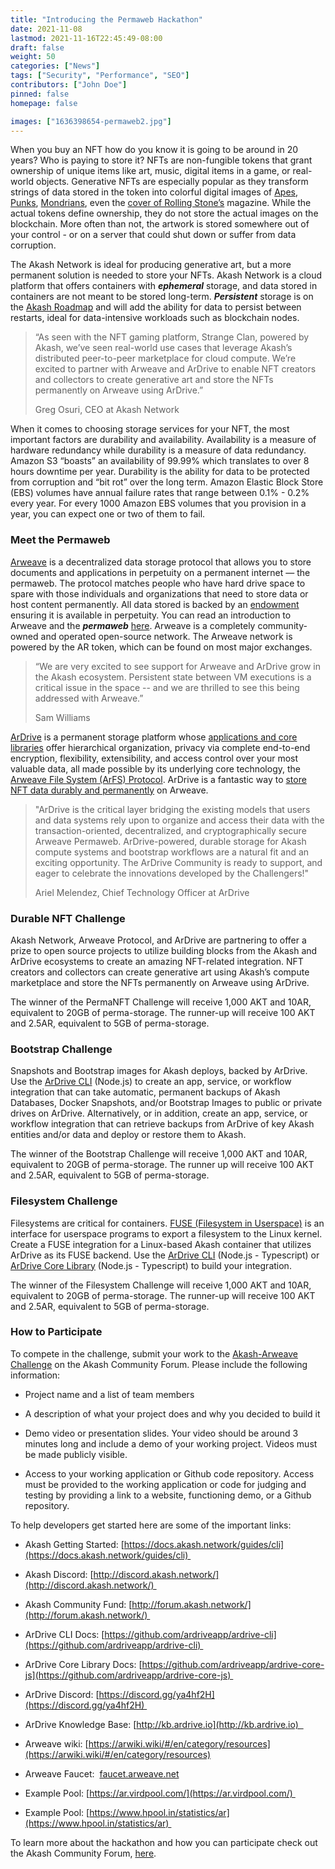 ```yaml
---
title: "Introducing the Permaweb Hackathon"
date: 2021-11-08
lastmod: 2021-11-16T22:45:49-08:00
draft: false
weight: 50
categories: ["News"]
tags: ["Security", "Performance", "SEO"]
contributors: ["John Doe"]
pinned: false
homepage: false

images: ["1636398654-permaweb2.jpg"]
---
```

When you buy an NFT how do you know it is going to be around in 20 years? Who is paying to store it? NFTs are non-fungible tokens that grant ownership of unique items like art, music, digital items in a game, or real-world objects. Generative NFTs are especially popular as they transform strings of data stored in the token into colorful digital images of [Apes](https://boredapeyachtclub.com/#/), [Punks](https://www.larvalabs.com/cryptopunks), [Mondrians](https://paulstamatiou.com/how-i-made-50k-in-3-days-with-nfts/), even the [cover of Rolling Stone’s](https://hypebeast.com/2021/11/rolling-stone-bored-ape-yacht-club-digital-cover-nfts-announcement) magazine. While the actual tokens define ownership, they do not store the actual images on the blockchain. More often than not, the artwork is stored somewhere out of your control - or on a server that could shut down or suffer from data corruption.

The Akash Network is ideal for producing generative art, but a more permanent solution is needed to store your NFTs. Akash Network is a cloud platform that offers containers with _**ephemeral**_ storage, and data stored in containers are not meant to be stored long-term. _**Persistent**_ storage is on the [Akash Roadmap](https://akash.network/roadmap) and will add the ability for data to persist between restarts, ideal for data-intensive workloads such as blockchain nodes. 

> “As seen with the NFT gaming platform, Strange Clan, powered by Akash, we’ve seen real-world use cases that leverage Akash’s distributed peer-to-peer marketplace for cloud compute. We’re excited to partner with Arweave and ArDrive to enable NFT creators and collectors to create generative art and store the NFTs permanently on Arweave using ArDrive.” 
> 
> Greg Osuri, CEO at Akash Network

When it comes to choosing storage services for your NFT, the most important factors are durability and availability. Availability is a measure of hardware redundancy while durability is a measure of data redundancy. Amazon S3 “boasts” an availability of 99.99% which translates to over 8 hours downtime per year. Durability is the ability for data to be protected from corruption and “bit rot” over the long term. Amazon Elastic Block Store (EBS) volumes have annual failure rates that range between 0.1% - 0.2% every year. For every 1000 Amazon EBS volumes that you provision in a year, you can expect one or two of them to fail. 

### Meet the Permaweb 

[Arweave](https://www.arweave.org/) is a decentralized data storage protocol that allows you to store documents and applications in perpetuity on a permanent internet — the permaweb. The protocol matches people who have hard drive space to spare with those individuals and organizations that need to store data or host content permanently. All data stored is backed by an [endowment](https://arwiki.wiki/#/en/storage-endowment) ensuring it is available in perpetuity. You can read an introduction to Arweave and the _**permaweb**_ [here](https://arwiki.wiki/#/en/the-permaweb). Arweave is a completely community-owned and operated open-source network. The Arweave network is powered by the AR token, which can be found on most major exchanges. 

> “We are very excited to see support for Arweave and ArDrive grow in the Akash ecosystem. Persistent state between VM executions is a critical issue in the space -- and we are thrilled to see this being addressed with Arweave.”
> 
> Sam Williams

[ArDrive](https://ardrive.io/) is a permanent storage platform whose [applications and core libraries](https://github.com/ardriveapp/) offer hierarchical organization, privacy via complete end-to-end encryption, flexibility, extensibility, and access control over your most valuable data, all made possible by its underlying core technology, the [Arweave File System (ArFS) Protocol](https://ardrive.atlassian.net/wiki/spaces/help/pages/278495281/Arweave+File+System). ArDrive is a fantastic way to [store NFT data durably and permanently](https://ardrive.io/nft/) on Arweave. 

> "ArDrive is the critical layer bridging the existing models that users and data systems rely upon to organize and access their data with the transaction-oriented, decentralized, and cryptographically secure Arweave Permaweb. ArDrive-powered, durable storage for Akash compute systems and bootstrap workflows are a natural fit and an exciting opportunity. The ArDrive Community is ready to support, and eager to celebrate the innovations developed by the Challengers!"
> 
> Ariel Melendez, Chief Technology Officer at ArDrive

### Durable NFT Challenge

Akash Network, Arweave Protocol, and ArDrive are partnering to offer a prize to open source projects to utilize building blocks from the Akash and ArDrive ecosystems to create an amazing NFT-related integration. NFT creators and collectors can create generative art using Akash’s compute marketplace and store the NFTs permanently on Arweave using ArDrive. 

The winner of the PermaNFT Challenge will receive 1,000 AKT and 10AR, equivalent to 20GB of perma-storage. The runner-up will receive 100 AKT and 2.5AR, equivalent to 5GB of perma-storage. 

### Bootstrap Challenge

Snapshots and Bootstrap images for Akash deploys, backed by ArDrive. Use the [ArDrive CLI](https://github.com/ardriveapp/ardrive-cli/) (Node.js) to create an app, service, or workflow integration that can take automatic, permanent backups of Akash Databases, Docker Snapshots, and/or Bootstrap Images to public or private drives on ArDrive. Alternatively, or in addition, create an app, service, or workflow integration that can retrieve backups from ArDrive of key Akash entities and/or data and deploy or restore them to Akash.

The winner of the Bootstrap Challenge will receive 1,000 AKT and 10AR, equivalent to 20GB of perma-storage. The runner up will receive 100 AKT and 2.5AR, equivalent to 5GB of perma-storage.

### Filesystem Challenge

Filesystems are critical for containers. [FUSE (Filesystem in Userspace)](https://github.com/libfuse/libfuse) is an interface for userspace programs to export a filesystem to the Linux kernel. Create a FUSE integration for a Linux-based Akash container that utilizes ArDrive as its FUSE backend. Use the [ArDrive CLI](https://github.com/ardriveapp/ardrive-cli/) (Node.js - Typescript) or [ArDrive Core Library](https://github.com/ardriveapp/ardrive-core-js) (Node.js - Typescript) to build your integration.

The winner of the Filesystem Challenge will receive 1,000 AKT and 10AR, equivalent to 20GB of perma-storage. The runner-up will receive 100 AKT and 2.5AR, equivalent to 5GB of perma-storage.

### How to Participate

To compete in the challenge, submit your work to the [Akash-Arweave Challenge](https://forum.akash.network/c/bounties/arweave/) on the Akash Community Forum. Please include the following information:

*   Project name and a list of team members
    
*   A description of what your project does and why you decided to build it
    
*   Demo video or presentation slides. Your video should be around 3 minutes long and include a demo of your working project. Videos must be made publicly visible.
    
*   Access to your working application or Github code repository. Access must be provided to the working application or code for judging and testing by providing a link to a website, functioning demo, or a Github repository.
    

To help developers get started here are some of the important links:

*   Akash Getting Started: [https://docs.akash.network/guides/cli](https://docs.akash.network/guides/cli) 
    
*   Akash Discord: [http://discord.akash.network/](http://discord.akash.network/) 
    
*   Akash Community Fund: [http://forum.akash.network/](http://forum.akash.network/) 
    
*   ArDrive CLI Docs: [https://github.com/ardriveapp/ardrive-cli](https://github.com/ardriveapp/ardrive-cli) 
    
*   ArDrive Core Library Docs: [https://github.com/ardriveapp/ardrive-core-js](https://github.com/ardriveapp/ardrive-core-js) 
    
*   ArDrive Discord: [https://discord.gg/ya4hf2H](https://discord.gg/ya4hf2H) 
    
*   ArDrive Knowledge Base: [http://kb.ardrive.io](http://kb.ardrive.io)  
    
*   Arweave wiki: [https://arwiki.wiki/#/en/category/resources](https://arwiki.wiki/#/en/category/resources)
    
*   Arweave Faucet:  [faucet.arweave.net](http://faucet.arweave.net)
    
*   Example Pool: [https://ar.virdpool.com/](https://ar.virdpool.com/) 
    
*   Example Pool: [https://www.hpool.in/statistics/ar](https://www.hpool.in/statistics/ar) 
    

To learn more about the hackathon and how you can participate check out the Akash Community Forum, [here](https://forum.akash.network/c/bounties/arweave/57).